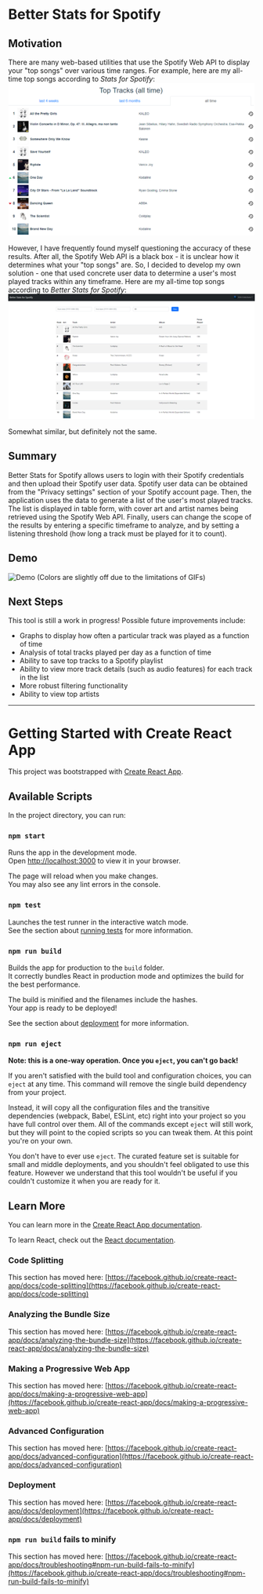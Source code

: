 # Better Stats for Spotify

## Motivation
There are many web-based utilities that use the Spotify Web API to display your "top songs" over various time ranges.
For example, here are my all-time top songs according to *Stats for Spotify*:
![StatsForSpotify](demo/StatsForSpotify.png)

However, I have frequently found myself questioning the accuracy of these results. After all, the Spotify Web API is a black box - it is unclear how it determines what your "top songs" are.
So, I decided to develop my own solution - one that used concrete user data to determine a user's most played tracks within any timeframe.
Here are my all-time top songs according to *Better Stats for Spotify*:
![BetterStatsForSpotify](demo/BetterStatsForSpotify.png)

Somewhat similar, but definitely not the same.

## Summary
Better Stats for Spotify allows users to login with their Spotify credentials and then upload their Spotify user data.
Spotify user data can be obtained from the "Privacy settings" section of your Spotify account page.
Then, the application uses the data to generate a list of the user's most played tracks. The list is displayed in table form, with cover art and artist names being retrieved using the Spotify Web API.
Finally, users can change the scope of the results by entering a specific timeframe to analyze, and by setting a listening threshold (how long a track must be played for it to count).

## Demo
![Demo](/demo/Demo.gif)
(Colors are slightly off due to the limitations of GIFs)

## Next Steps
This tool is still a work in progress! Possible future improvements include:
- Graphs to display how often a particular track was played as a function of time
- Analysis of total tracks played per day as a function of time
- Ability to save top tracks to a Spotify playlist
- Ability to view more track details (such as audio features) for each track in the list
- More robust filtering functionality
- Ability to view top artists

---

# Getting Started with Create React App

This project was bootstrapped with [Create React App](https://github.com/facebook/create-react-app).

## Available Scripts

In the project directory, you can run:

### `npm start`

Runs the app in the development mode.\
Open [http://localhost:3000](http://localhost:3000) to view it in your browser.

The page will reload when you make changes.\
You may also see any lint errors in the console.

### `npm test`

Launches the test runner in the interactive watch mode.\
See the section about [running tests](https://facebook.github.io/create-react-app/docs/running-tests) for more information.

### `npm run build`

Builds the app for production to the `build` folder.\
It correctly bundles React in production mode and optimizes the build for the best performance.

The build is minified and the filenames include the hashes.\
Your app is ready to be deployed!

See the section about [deployment](https://facebook.github.io/create-react-app/docs/deployment) for more information.

### `npm run eject`

**Note: this is a one-way operation. Once you `eject`, you can't go back!**

If you aren't satisfied with the build tool and configuration choices, you can `eject` at any time. This command will remove the single build dependency from your project.

Instead, it will copy all the configuration files and the transitive dependencies (webpack, Babel, ESLint, etc) right into your project so you have full control over them. All of the commands except `eject` will still work, but they will point to the copied scripts so you can tweak them. At this point you're on your own.

You don't have to ever use `eject`. The curated feature set is suitable for small and middle deployments, and you shouldn't feel obligated to use this feature. However we understand that this tool wouldn't be useful if you couldn't customize it when you are ready for it.

## Learn More

You can learn more in the [Create React App documentation](https://facebook.github.io/create-react-app/docs/getting-started).

To learn React, check out the [React documentation](https://reactjs.org/).

### Code Splitting

This section has moved here: [https://facebook.github.io/create-react-app/docs/code-splitting](https://facebook.github.io/create-react-app/docs/code-splitting)

### Analyzing the Bundle Size

This section has moved here: [https://facebook.github.io/create-react-app/docs/analyzing-the-bundle-size](https://facebook.github.io/create-react-app/docs/analyzing-the-bundle-size)

### Making a Progressive Web App

This section has moved here: [https://facebook.github.io/create-react-app/docs/making-a-progressive-web-app](https://facebook.github.io/create-react-app/docs/making-a-progressive-web-app)

### Advanced Configuration

This section has moved here: [https://facebook.github.io/create-react-app/docs/advanced-configuration](https://facebook.github.io/create-react-app/docs/advanced-configuration)

### Deployment

This section has moved here: [https://facebook.github.io/create-react-app/docs/deployment](https://facebook.github.io/create-react-app/docs/deployment)

### `npm run build` fails to minify

This section has moved here: [https://facebook.github.io/create-react-app/docs/troubleshooting#npm-run-build-fails-to-minify](https://facebook.github.io/create-react-app/docs/troubleshooting#npm-run-build-fails-to-minify)
